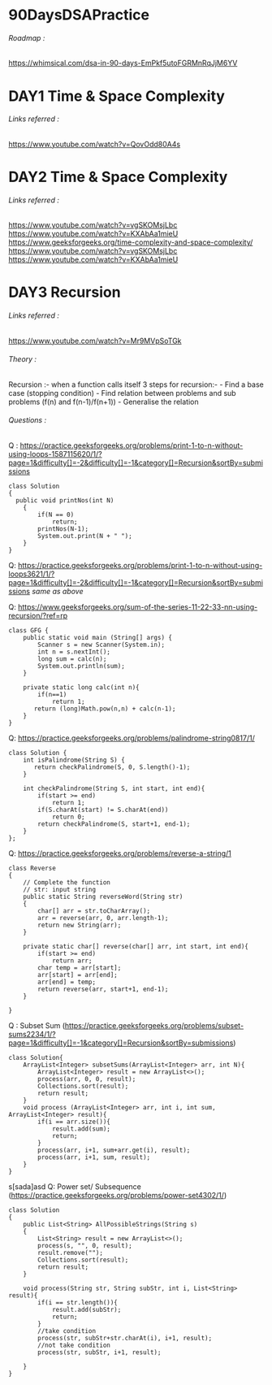 # 90DaysDSAPractice
###### Roadmap : 
https://whimsical.com/dsa-in-90-days-EmPkf5utoFGRMnRqJjM6YV


# DAY1 Time & Space Complexity
###### Links referred :
https://www.youtube.com/watch?v=QovOdd80A4s


# DAY2 Time & Space Complexity
###### Links referred :
https://www.youtube.com/watch?v=vgSKOMsjLbc https://www.youtube.com/watch?v=KXAbAa1mieU 
https://www.geeksforgeeks.org/time-complexity-and-space-complexity/
https://www.youtube.com/watch?v=vgSKOMsjLbc
https://www.youtube.com/watch?v=KXAbAa1mieU


# DAY3 Recursion
###### Links referred :
https://www.youtube.com/watch?v=Mr9MVpSoTGk

###### Theory :
Recursion :- when a function calls itself
3 steps for recursion:-
	- Find a base case (stopping condition)
	- Find relation between problems and sub problems (f(n) and f(n-1)/f(n+1))
	- Generalise the relation

###### Questions :
Q : https://practice.geeksforgeeks.org/problems/print-1-to-n-without-using-loops-1587115620/1/?page=1&difficulty[]=-2&difficulty[]=-1&category[]=Recursion&sortBy=submissions
```
class Solution
{ 
  public void printNos(int N)
    {
        if(N == 0)
            return;
        printNos(N-1);
        System.out.print(N + " ");
    }
}
```

Q: https://practice.geeksforgeeks.org/problems/print-1-to-n-without-using-loops3621/1/?page=1&difficulty[]=-2&difficulty[]=-1&category[]=Recursion&sortBy=submissions
*same as above*

Q: https://www.geeksforgeeks.org/sum-of-the-series-11-22-33-nn-using-recursion/?ref=rp
```
class GFG {
	public static void main (String[] args) {
	    Scanner s = new Scanner(System.in);
	    int n = s.nextInt();
	    long sum = calc(n);
		System.out.println(sum);
	}
	
	private static long calc(int n){
	    if(n==1)
	        return 1;
	   return (long)Math.pow(n,n) + calc(n-1);
	}
}
```


Q: https://practice.geeksforgeeks.org/problems/palindrome-string0817/1/
```
class Solution {
    int isPalindrome(String S) {
       return checkPalindrome(S, 0, S.length()-1);
    }
    
    int checkPalindrome(String S, int start, int end){
        if(start >= end)
            return 1;
        if(S.charAt(start) != S.charAt(end))
            return 0;
        return checkPalindrome(S, start+1, end-1);
    } 
};
```



Q: https://practice.geeksforgeeks.org/problems/reverse-a-string/1
```
class Reverse
{
    // Complete the function
    // str: input string
    public static String reverseWord(String str)
    {
        char[] arr = str.toCharArray();
        arr = reverse(arr, 0, arr.length-1);
        return new String(arr);
    }
    
    private static char[] reverse(char[] arr, int start, int end){
        if(start >= end)
            return arr;
        char temp = arr[start];
        arr[start] = arr[end];
        arr[end] = temp;
        return reverse(arr, start+1, end-1);
    }
    
}
```



Q : Subset Sum (https://practice.geeksforgeeks.org/problems/subset-sums2234/1/?page=1&difficulty[]=-1&category[]=Recursion&sortBy=submissions)
```
class Solution{
    ArrayList<Integer> subsetSums(ArrayList<Integer> arr, int N){
        ArrayList<Integer> result = new ArrayList<>();
        process(arr, 0, 0, result);
        Collections.sort(result);
        return result;
    }
    void process (ArrayList<Integer> arr, int i, int sum, ArrayList<Integer> result){
        if(i == arr.size()){
            result.add(sum);
            return;
        }
        process(arr, i+1, sum+arr.get(i), result);
        process(arr, i+1, sum, result);
    }
}
```






s[sada]asd
Q: Power set/ Subsequence (https://practice.geeksforgeeks.org/problems/power-set4302/1/)
```
class Solution
{
    public List<String> AllPossibleStrings(String s)
    {
        List<String> result = new ArrayList<>();
        process(s, "", 0, result);
        result.remove("");
        Collections.sort(result);
        return result;
    }
    
    void process(String str, String subStr, int i, List<String> result){
        if(i == str.length()){
            result.add(subStr);
            return;
        }
        //take condition
        process(str, subStr+str.charAt(i), i+1, result);
        //not take condition
        process(str, subStr, i+1, result);
        
    }
}
```
